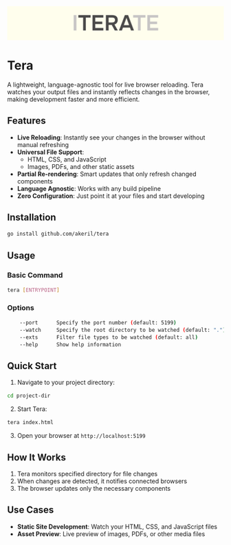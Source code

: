 ![tera](assets/tera.png)

# Tera

A lightweight, language-agnostic tool for live browser reloading. Tera watches your output files and instantly reflects changes in the browser, making development faster and more efficient.

## Features

- **Live Reloading**: Instantly see your changes in the browser without manual refreshing
- **Universal File Support**: 
  - HTML, CSS, and JavaScript
  - Images, PDFs, and other static assets
- **Partial Re-rendering**: Smart updates that only refresh changed components
- **Language Agnostic**: Works with any build pipeline
- **Zero Configuration**: Just point it at your files and start developing

## Installation

```bash
go install github.com/akeril/tera
```

## Usage

### Basic Command
```bash
tera [ENTRYPOINT] 
```

### Options
```bash
    --port      Specify the port number (default: 5199)
    --watch     Specify the root directory to be watched (default: ".")
    --exts      Filter file types to be watched (default: all)
    --help      Show help information
```

## Quick Start

1. Navigate to your project directory:
```bash
cd project-dir
```

2. Start Tera:
```bash
tera index.html 
```

3. Open your browser at `http://localhost:5199`

## How It Works

1. Tera monitors specified directory for file changes
2. When changes are detected, it notifies connected browsers
3. The browser updates only the necessary components

## Use Cases

- **Static Site Development**: Watch your HTML, CSS, and JavaScript files
- **Asset Preview**: Live preview of images, PDFs, or other media files
